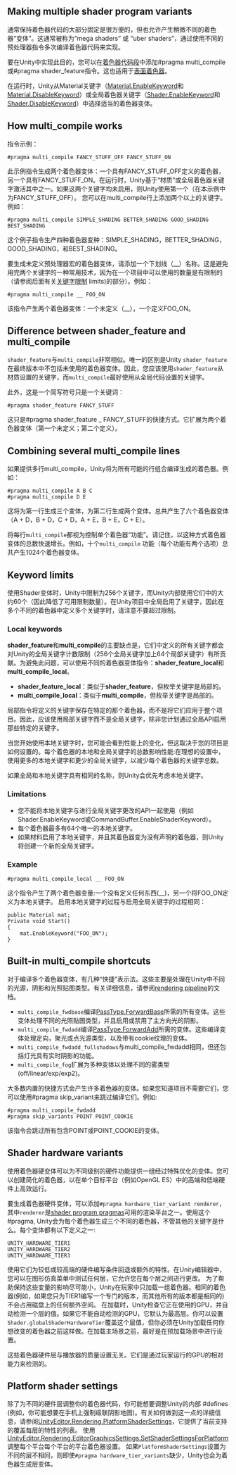 ## Making multiple shader program variants
通常保持着色器代码的大部分固定是很方便的，但也允许产生稍微不同的着色器“变体”。这通常被称为“mega shaders” 或 “uber shaders”，通过使用不同的预处理器指令多次编译着色器代码来实现。

要在Unity中实现此目的，您可以在[着色器代码段](../README.md)中添加#pragma multi_compile或#pragma shader_feature指令。这也适用于[表面着色器](../../WritingSurfaceShaders/README.md)。

在运行时，Unity从Material关键字（[Material.EnableKeyword](https://docs.unity3d.com/ScriptReference/Material.EnableKeyword.html)和[Material.DisableKeyword](https://docs.unity3d.com/ScriptReference/Material.DisableKeyword.html)）或全局着色器关键字（[Shader.EnableKeyword](https://docs.unity3d.com/ScriptReference/Shader.EnableKeyword.html)和[Shader.DisableKeyword](https://docs.unity3d.com/ScriptReference/Shader.DisableKeyword.html)）中选择适当的着色器变体。

## How multi_compile works
指令示例：
```
#pragma multi_compile FANCY_STUFF_OFF FANCY_STUFF_ON
```
此示例指令生成两个着色器变体：一个具有FANCY_STUFF_OFF定义的着色器，另一个具有FANCY_STUFF_ON。在运行时，Unity基于“材质”或全局着色器关键字激活其中之一。如果这两个关键字均未启用，则Unity使用第一个（在本示例中为FANCY_STUFF_OFF）。
您可以在multi_compile行上添加两个以上的关键字。例如：
```
#pragma multi_compile SIMPLE_SHADING BETTER_SHADING GOOD_SHADING BEST_SHADING
```
这个例子指令生产四种着色器变种：SIMPLE_SHADING，BETTER_SHADING，GOOD_SHADING，和BEST_SHADING。

要生成未定义预处理器宏的着色器变体，请添加一个下划线（__）名称。这是避免用完两个关键字的一种常用技术，因为在一个项目中可以使用的数量是有限制的（请参阅后面有关[关键字限制](#keyword-limits) limits)的部分）。例如：
```
#pragma multi_compile __ FOO_ON
```
该指令产生两个着色器变体：一个未定义（__），一个定义FOO_ON。

## Difference between shader_feature and multi_compile
`shader_feature`与`multi_compile`非常相似。唯一的区别是Unity `shader_feature`在最终版本中不包括未使用的着色器变体。因此，您应该使用`shader_feature`从材质设置的关键字，而`multi_compile`最好使用从全局代码设置的关键字。

此外，这是一个简写符号只是一个关键词：
```
#pragma shader_feature FANCY_STUFF
```
这只是#pragma shader_feature _ FANCY_STUFF的快捷方式。它扩展为两个着色器变体（第一个未定义；第二个定义）。

## Combining several multi_compile lines
如果提供多行multi_compile，Unity将为所有可能的行组合编译生成的着色器。例如：
```
#pragma multi_compile A B C
#pragma multi_compile D E
```
这将为第一行生成三个变体，为第二行生成两个变体。总共产生了六个着色器变体（A + D，B + D，C + D，A + E，B + E，C + E）。

将每行`multi_compile`都视为控制单个着色器“功能”。请记住，以这种方式着色器变体的总数快速增长。例如，十个`multi_compile` 功能（每个功能有两个选项）总共产生1024个着色器变体。

## Keyword limits
使用Shader变体时，Unity中限制为256个关键字，而Unity内部使用它们中的大约60个（因此降低了可用限制数量）。在Unity项目中全局启用了关键字，因此在多个不同的着色器中定义多个关键字时，请注意不要超过限制。

### Local keywords
**shader_feature**和**multi_compile**的主要缺点是，它们中定义的所有关键字都会对Unity的全局关键字计数限制（256个全局关键字加上64个局部关键字）有所贡献。为避免此问题，可以使用不同的着色器变体指令：**shader_feature_local**和**multi_compile_local**。
* **shader_feature_local**：类似于**shader_feature**，但枚举关键字是局部的。
* **multi_compile_local**：类似于**multi_compile**，但枚举关键字是局部的。

局部指令将定义的关键字保存在特定的那个着色器，而不是将它们应用于整个项目。因此，应该使用局部关键字而不是全局关键字，除非您计划通过全局API启用那些特定的关键字。

当您开始使用本地关键字时，您可能会看到性能上的变化，但这取决于您的项目是如何设置的。每个着色器的本地和全局关键字的总数影响性能:在理想的设置中，使用更多的本地关键字和更少的全局关键字，以减少每个着色器的关键字总数。

如果全局和本地关键字具有相同的名称，则Unity会优先考虑本地关键字。

### Limitations
* 您不能将本地关键字与进行全局关键字更改的API一起使用（例如Shader.EnableKeyword或CommandBuffer.EnableShaderKeyword）。
* 每个着色器最多有64个唯一的本地关键字。
* 如果材料启用了本地关键字，并且其着色器变为没有声明的着色器，则Unity将创建一个新的全局关键字。

### Example
```
#pragma multi_compile_local __ FOO_ON
```
这个指令产生了两个着色器变量:一个没有定义任何东西(__)，另一个将FOO_ON定义为本地关键字。
启用本地关键字的过程与启用全局关键字的过程相同：
```
public Material mat;
Private void Start()
{
    mat.EnableKeyword("FOO_ON");
}
```

## Built-in multi_compile shortcuts
对于编译多个着色器变体，有几种“快捷”表示法。这些主要是处理在Unity中不同的光源，阴影和光照贴图类型。有关详细信息，请参阅[rendering pipeline](https://docs.unity3d.com/Manual/SL-RenderPipeline.html)的文档。
* `multi_compile_fwdbase`编译[PassType.ForwardBase](https://docs.unity3d.com/ScriptReference/Rendering.PassType.ForwardBase.html)所需的所有变体。这些变体处理不同的光照贴图类型，并且启用或禁用了主方向光的阴影。
* `multi_compile_fwdadd`编译[PassType.ForwardAdd](https://docs.unity3d.com/ScriptReference/Rendering.PassType.ForwardAdd.html)所需的变体。这些编译变体处理定向，聚光或点光源类型，以及带有cookie纹理的变体。
* `multi_compile_fwdadd_fullshadows`与multi_compile_fwdadd相同，但还包括灯光具有实时阴影的功能。
* `multi_compile_fog`扩展为多种变体以处理不同的雾类型 (off/linear/exp/exp2)。

大多数内置的快捷方式会产生许多着色器的变体。如果您知道项目不需要它们，您可以使用#pragma skip_variant来跳过编译它们。例如:
```
#pragma multi_compile_fwdadd
#pragma skip_variants POINT POINT_COOKIE
```
该指令会跳过所有包含POINT或POINT_COOKIE的变体。

## Shader hardware variants
使用着色器硬变体可以为不同级别的硬件功能提供一组经过特殊优化的变体。您可以创建简化的着色器，以在单个目标平台（例如OpenGL ES）中的高端和低端硬件上高效运行。

要生成着色器硬件变体，可以添加`#pragma hardware_tier_variant renderer`，其中`renderer`是[shader program pragmas](../README.md)可用的渲染平台之一。使用这个#pragma, Unity会为每个着色器生成三个不同的着色器，不管其他的关键字是什么。每个变体都有以下定义之一:
```
UNITY_HARDWARE_TIER1
UNITY_HARDWARE_TIER2
UNITY_HARDWARE_TIER3
```
使用它们为较低或较高端的硬件编写条件回退或额外的特性。在Unity编辑器中，您可以在图形仿真菜单中测试任何层，它允许您在每个层之间进行更改。
为了帮助保持这些变量的影响尽可能小，Unity在玩家中只加载一组着色器。相同的着色器(例如，如果您只为TIER1编写一个专门的版本，而其他所有的版本都是相同的)不会占用磁盘上的任何额外空间。
在加载时，Unity检查它正在使用的GPU，并自动检测一个层的值。如果它不能自动检测的GPU，它默认为最高层。你可以设置`Shader.globalShaderHardwareTier`覆盖这个层值，但你必须在Unity加载任何你想改变的着色器之前这样做。在加载主场景之前，最好是在预加载场景中进行设置。

这些着色器硬件层与播放器的质量设置无关。它们是通过玩家运行的GPU的相对能力来检测的。

## Platform shader settings
除了为不同的硬件层调整你的着色器代码，你可能想要调整Unity的内部 #defines (例如，你可能想要在手机上强制级联阴影地图)。有关如何做到这一点的详细信息，请参阅[UnityEditor.Rendering.PlatformShaderSettings](https://docs.unity3d.com/ScriptReference/Rendering.PlatformShaderSettings.html)，它提供了当前支持的覆盖每层的特性的列表。
使用[UnityEditor.Rendering.EditorGraphicsSettings.SetShaderSettingsForPlatform](https://docs.unity3d.com/ScriptReference/Rendering.EditorGraphicsSettings.SetShaderSettingsForPlatform.html)调整每个平台每个平台的平台着色器设置。
如果`PlatformShaderSettings`设置为不同的层不相同，则即使`#pragma hardware_tier_variants`缺少，Unity也会为着色器生成层变体。
